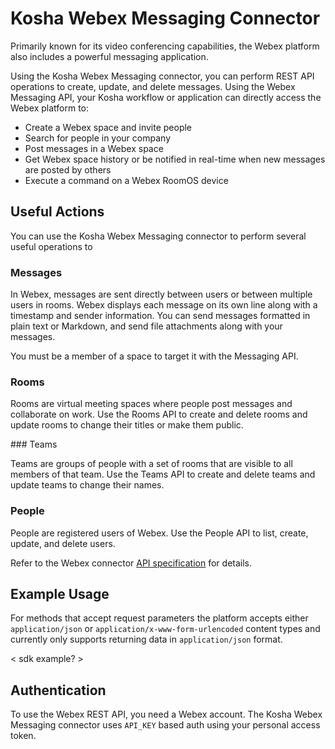 # Kosha Webex Messaging Connector

Primarily known for its video conferencing capabilities, the Webex platform also includes a powerful messaging application. 

Using the Kosha Webex Messaging connector, you can perform REST API operations to create, update, and delete messages. Using the Webex Messaging API, your Kosha workflow or application can directly access the Webex platform to:

* Create a Webex space and invite people
* Search for people in your company
* Post messages in a Webex space
* Get Webex space history or be notified in real-time when new messages are posted by others
* Execute a command on a Webex RoomOS device

## Useful Actions 

You can use the Kosha Webex Messaging connector to perform several useful operations to 

### Messages

 In Webex, messages are sent directly between users or between multiple users in rooms. Webex displays each message on its own line along with a timestamp and sender information. You can send messages formatted in plain text or Markdown, and send file attachments along with your messages.

You must be a member of a space to target it with the Messaging API.

### Rooms

Rooms are virtual meeting spaces where people post messages and collaborate on work. Use the Rooms API to create and delete rooms and update rooms to change their titles or make them public.

### Teams

Teams are groups of people with a set of rooms that are visible to all members of that team. Use the Teams API to create and delete teams and update teams to change their names.

### People

People are registered users of Webex. Use the People API to list, create, update, and delete users.

Refer to the Webex connector [API specification](openapi.json) for details.

## Example Usage

For methods that accept request parameters the platform accepts either `application/json` or `application/x-www-form-urlencoded` content types and currently only supports returning data in `application/json` format.

< sdk example? >

## Authentication

To use the Webex REST API, you need a Webex account. The Kosha Webex Messaging connector uses `API_KEY` based auth using your personal access token.
